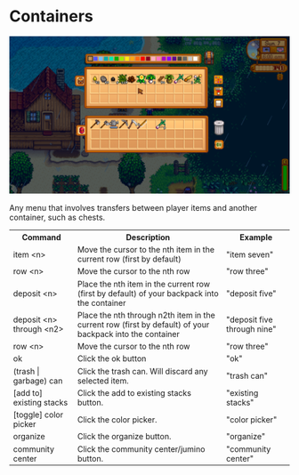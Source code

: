 # Containers

<img src="./images/container-menu.png" width="600" />

Any menu that involves transfers between player items and another container, such as chests.
<table>
    <tr>
        <th>Command</th>
        <th>Description</th>
        <th>Example</th>
    </tr>
    <tr>
        <td>item &lt;n&gt;</td>
        <td>Move the cursor to the nth item in the current row (first by default)</td>
        <td>"item seven"</td>
    </tr>
    <tr>
        <td>row &lt;n&gt;</td>
        <td>Move the cursor to the nth row</td>
        <td>"row three"</td>
    </tr>
    <tr>
        <td>deposit &lt;n&gt;</td>
        <td>Place the nth item in the current row (first by default) of your backpack into the container</td>
        <td>"deposit five"</td>
    </tr>
    <tr>
        <td>deposit &lt;n&gt; through &lt;n2&gt;</td>
        <td>Place the nth through n2th item in the current row (first by default) of your backpack into the container</td>
        <td>"deposit five through nine"</td>
    </tr>
    <tr>
        <td>row &lt;n&gt;</td>
        <td>Move the cursor to the nth row</td>
        <td>"row three"</td>
    </tr>
    <tr>
        <td>ok</td>
        <td>Click the ok button</td>
        <td>"ok"</td>
    </tr>
    <tr>
        <td>(trash | garbage) can</td>
        <td>Click the trash can. Will discard any selected item.</td>
        <td>"trash can"</td>
    </tr>
    <tr>
        <td>[add to] existing stacks</td>
        <td>Click the add to existing stacks button.</td>
        <td>"existing stacks"</td>
    </tr>
    <tr>
        <td>[toggle] color picker</td>
        <td>Click the color picker.</td>
        <td>"color picker"</td>
    </tr>
    <tr>
        <td>organize</td>
        <td>Click the organize button.</td>
        <td>"organize"</td>
    </tr>
    <tr>
        <td>community center</td>
        <td>Click the community center/jumino button.</td>
        <td>"community center"</td>
    </tr>
</table>